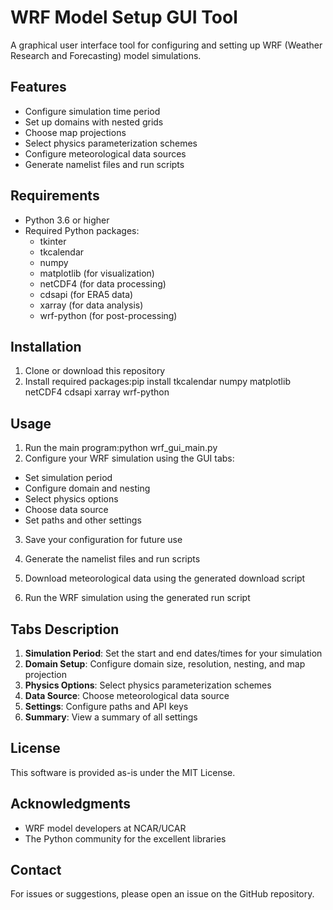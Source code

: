 # WRF Model Setup GUI Tool

A graphical user interface tool for configuring and setting up WRF (Weather Research and Forecasting) model simulations.

## Features

- Configure simulation time period
- Set up domains with nested grids
- Choose map projections
- Select physics parameterization schemes
- Configure meteorological data sources
- Generate namelist files and run scripts

## Requirements

- Python 3.6 or higher
- Required Python packages:
  - tkinter
  - tkcalendar
  - numpy
  - matplotlib (for visualization)
  - netCDF4 (for data processing)
  - cdsapi (for ERA5 data)
  - xarray (for data analysis)
  - wrf-python (for post-processing)

## Installation

1. Clone or download this repository
2. Install required packages:pip install tkcalendar numpy matplotlib netCDF4 cdsapi xarray wrf-python

## Usage

1. Run the main program:python wrf_gui_main.py
2. Configure your WRF simulation using the GUI tabs:
- Set simulation period
- Configure domain and nesting
- Select physics options
- Choose data source
- Set paths and other settings

3. Save your configuration for future use

4. Generate the namelist files and run scripts

5. Download meteorological data using the generated download script

6. Run the WRF simulation using the generated run script

## Tabs Description

1. **Simulation Period**: Set the start and end dates/times for your simulation
2. **Domain Setup**: Configure domain size, resolution, nesting, and map projection
3. **Physics Options**: Select physics parameterization schemes
4. **Data Source**: Choose meteorological data source
5. **Settings**: Configure paths and API keys
6. **Summary**: View a summary of all settings

## License

This software is provided as-is under the MIT License.

## Acknowledgments

- WRF model developers at NCAR/UCAR
- The Python community for the excellent libraries

## Contact

For issues or suggestions, please open an issue on the GitHub repository.